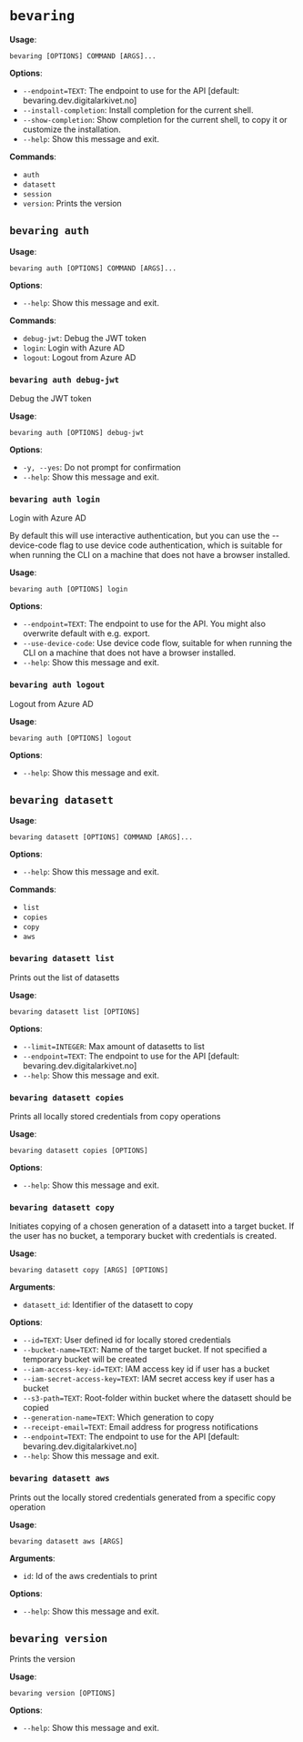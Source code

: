 # `bevaring`

**Usage**:

```console
bevaring [OPTIONS] COMMAND [ARGS]...
```

**Options**:

* `--endpoint=TEXT`: The endpoint to use for the API [default: bevaring.dev.digitalarkivet.no]
* `--install-completion`: Install completion for the current shell.
* `--show-completion`: Show completion for the current shell, to copy it or customize the installation.
* `--help`: Show this message and exit.

**Commands**:

* `auth`
* `datasett`
* `session`
* `version`: Prints the version

## `bevaring auth`

**Usage**:

```console
bevaring auth [OPTIONS] COMMAND [ARGS]...
```

**Options**:

* `--help`: Show this message and exit.

**Commands**:

* `debug-jwt`: Debug the JWT token
* `login`: Login with Azure AD
* `logout`: Logout from Azure AD

### `bevaring auth debug-jwt`

Debug the JWT token

**Usage**:

```console
bevaring auth [OPTIONS] debug-jwt
```

**Options**:

* `-y, --yes`: Do not prompt for confirmation
* `--help`: Show this message and exit.

### `bevaring auth login`

Login with Azure AD

By default this will use interactive authentication, but you can use the --device-code flag to use device code authentication,
which is suitable for when running the CLI on a machine that does not have a browser installed.

**Usage**:

```console
bevaring auth [OPTIONS] login
```

**Options**:

* `--endpoint=TEXT`: The endpoint to use for the API. You might also overwrite default with e.g. export.
* `--use-device-code`: Use device code flow, suitable for when running the CLI on a machine that does not have a browser installed.
* `--help`: Show this message and exit.

### `bevaring auth logout`

Logout from Azure AD

**Usage**:

```console
bevaring auth [OPTIONS] logout
```

**Options**:

* `--help`: Show this message and exit.

## `bevaring datasett`

**Usage**:

```console
bevaring datasett [OPTIONS] COMMAND [ARGS]...
```

**Options**:

* `--help`: Show this message and exit.

**Commands**:

* `list`
* `copies`
* `copy`
* `aws`

### `bevaring datasett list`

Prints out the list of datasetts

**Usage**:

```console
bevaring datasett list [OPTIONS]
```

**Options**:

* `--limit=INTEGER`: Max amount of datasetts to list
* `--endpoint=TEXT`: The endpoint to use for the API [default: bevaring.dev.digitalarkivet.no]
* `--help`: Show this message and exit.

### `bevaring datasett copies`

Prints all locally stored credentials from copy operations

**Usage**:

```console
bevaring datasett copies [OPTIONS]
```

**Options**:

* `--help`: Show this message and exit.

### `bevaring datasett copy`

Initiates copying of a chosen generation of a datasett into a target bucket. 
If the user has no bucket, a temporary bucket with credentials is created.

**Usage**:

```console
bevaring datasett copy [ARGS] [OPTIONS]
```

**Arguments**:

* `datasett_id`: Identifier of the datasett to copy

**Options**:
* `--id=TEXT`: User defined id for locally stored credentials
* `--bucket-name=TEXT`: Name of the target bucket. If not specified a temporary bucket will be created
* `--iam-access-key-id=TEXT`: IAM access key id if user has a bucket
* `--iam-secret-access-key=TEXT`: IAM secret access key if user has a bucket
* `--s3-path=TEXT`: Root-folder within bucket where the datasett should be copied
* `--generation-name=TEXT`: Which generation to copy
* `--receipt-email=TEXT`: Email address for progress notifications
* `--endpoint=TEXT`: The endpoint to use for the API [default: bevaring.dev.digitalarkivet.no]
* `--help`: Show this message and exit.

### `bevaring datasett aws`

Prints out the locally stored credentials generated from a specific copy operation

**Usage**:

```console
bevaring datasett aws [ARGS]
```

**Arguments**:
* `id`: Id of the aws credentials to print

**Options**:

* `--help`: Show this message and exit.

## `bevaring version`

Prints the version

**Usage**:

```console
bevaring version [OPTIONS]
```

**Options**:

* `--help`: Show this message and exit.

